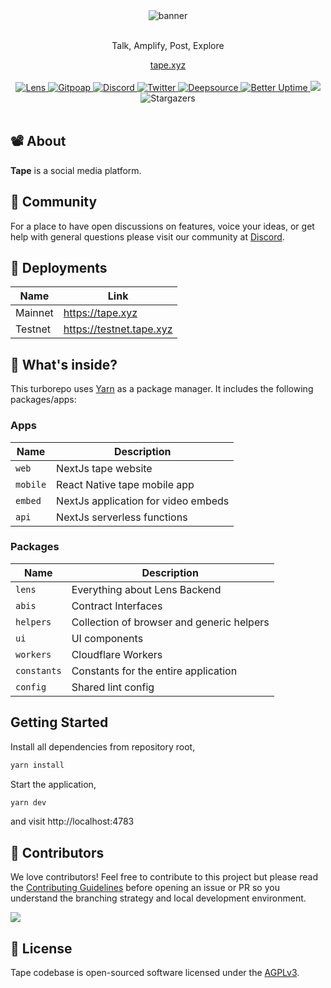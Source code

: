 <div align="center">
    <img src="https://static.tape.xyz/brand/og.png" alt="banner">
    <br/>
    <br/>
    <p>Talk, Amplify, Post, Explore</p>
    <a href="https://tape.xyz">tape.xyz</a>
</div>
<br>
<div align="center">
    <a href="https://tape.xyz/u/sasicodes.lens">
        <img src="https://lens-badge.vercel.app/api/badge/lens/sasicodes" alt="Lens">
    </a>
    <a href="https://www.gitpoap.io/gh/lenstube-xyz/lenstube">
        <img src="https://public-api.gitpoap.io/v1/repo/lenstube-xyz/lenstube/badge" alt="Gitpoap">
    </a>
    <a href="https://tape.xyz/discord">
       <img src="https://img.shields.io/discord/980882088783913010.svg?label=&logo=discord&logoColor=ffffff&color=7389D8&labelColor=6A7EC2" alt="Discord">
    </a>
    <a href="https://x.com/tapexyz">
        <img src="https://img.shields.io/twitter/follow/tapexyz?style=social" alt="Twitter">
    </a>
    <a href="https://deepsource.io/gh/tapexyz/tape">
        <img src="https://deepsource.io/gh/tapexyz/tape.svg/?label=active+issues&show_trend=true" alt="Deepsource">
    </a>
     <a href="https://status.tape.xyz">
        <img src="https://betteruptime.com/status-badges/v1/monitor/dfaw.svg" alt="Better Uptime">
    </a>
    <a title="Crowdin" target="_blank" href="https://crowdin.com/project/lenstube">
        <img src="https://badges.crowdin.net/lenstube/localized.svg">
    </a>
    <span>
        <img src="https://img.shields.io/github/stars/tapexyz/tape" alt="Stargazers">
    </span>
</div>
<br>

## 📽️ About

**Tape** is a social media platform.

## 💪 Community

For a place to have open discussions on features, voice your ideas, or get help with general questions please visit our community at [Discord](https://tape.xyz/discord).

## 🚢 Deployments

| Name    | Link                     |
| ------- | ------------------------ |
| Mainnet | https://tape.xyz         |
| Testnet | https://testnet.tape.xyz |

## 🔭 What's inside?

This turborepo uses [Yarn](https://classic.yarnpkg.com/) as a package manager. It includes the following packages/apps:

### Apps

| Name     | Description                         |
| -------- | ----------------------------------- |
| `web`    | NextJs tape website                 |
| `mobile` | React Native tape mobile app        |
| `embed`  | NextJs application for video embeds |
| `api`    | NextJs serverless functions         |

### Packages

| Name        | Description                               |
| ----------- | ----------------------------------------- |
| `lens`      | Everything about Lens Backend             |
| `abis`      | Contract Interfaces                       |
| `helpers`   | Collection of browser and generic helpers |
| `ui`        | UI components                             |
| `workers`   | Cloudflare Workers                        |
| `constants` | Constants for the entire application      |
| `config`    | Shared lint config                        |

## Getting Started

Install all dependencies from repository root,

```bash
yarn install
```

Start the application,

```bash
yarn dev
```

and visit http://localhost:4783

## 🤝 Contributors

We love contributors! Feel free to contribute to this project but please read the [Contributing Guidelines](CONTRIBUTING.md) before opening an issue or PR so you understand the branching strategy and local development environment.

<a href="https://github.com/tapexyz/tape/graphs/contributors">
  <img src="https://contrib.rocks/image?repo=tapexyz/tape" />
</a>

## 📜 License

Tape codebase is open-sourced software licensed under the [AGPLv3](LICENSE).
